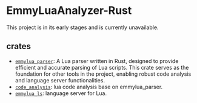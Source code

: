 # EmmyLuaAnalyzer-Rust

This project is in its early stages and is currently unavailable.

## crates

- [`emmylua_parser`](./crates/emmylua_parser): A Lua parser written in Rust, designed to provide efficient and accurate parsing of Lua scripts. This crate serves as the foundation for other tools in the project, enabling robust code analysis and language server functionalities.
- [`code_analysis`](./crates/code_analysis): lua code analysis base on emmylua_parser.
- [`emmylua_ls`](./crates/emmylua_ls): language server for Lua.